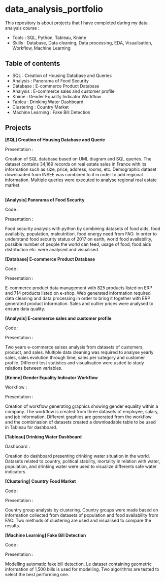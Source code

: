 # data_analysis_portfolio

This repository is about projects that I have completed during my data analysis course :
- Tools : SQL, Python, Tableau, Knime
- Skills : Database, Data cleaning, Data processing, EDA, Visualisation, Workflow, Machine Learning



Table of contents
----------
- SQL : Creation of Housing Database and Queries
- Analysis : Panorama of Food Security
- Database : E-commerce Product Database
- Analysis : E-commerce sales and customer profile
- Knime : Gender Equality Indicator Workflow
- Tableu : Drinking Water Dashboard
- Clustering : Country Market
- Machine Learning : Fake Bill Detection


Projects
----------

**[SQL] Creation of Housing Database and Querie**

Presentation :

Creation of SQL database based on UML diagram and SQL queries. The dataset contains 34,169 records on real estate sales in France with its information such as size, price, address, rooms, etc. Demographic dataset downloaded from INSEE was combined to it in order to add regional information. Multiple queries were executed to analyse regional real estate market.
<br/>
<br/>

**[Analysis] Panorama of Food Security**

Code :

Presentation :

Food security analysis with python by combining datasets of food aids, food availabity, population, malnutrition, food energy need from FAO. In order to understand food security status of 2017 on earth, world food availability, possible number of people the world can feed, usage of food, food aids distribution etc. were analysed and visualised.


**[Database] E-commerce Product Database**

Code :

Presentation :

E-commerce product data management with 825 products listed on ERP and 714 products listed on e-shop. Web generated information required data cleaning and data processing in order to bring it together with ERP generated product information. Sales and outlier prices were analysed to ensure data quality.


**[Analysis] E-commerce sales and customer profile**

Code :

Presentation :

Two years e-commerce salses analysis from datasets of customers, product, and sales. Multiple data cleaning was required to analyse yearly sales, sales evolution through time, sales per category and customer profile. Different test statistics and visualisation were usded to study relations between variables.

**[Knime] Gender Equality Indicator Workflow**

Workflow :

Presentation :

Creation of workflow generating graphics showing gender equality within a company. The workflow is created from three datasets of employee, salary, and job information. Different graphics are generated from the workflow and the combinasion of datasets created a downloadable table to be used in Tableau for dashboard.


**[Tableau] Drinking Water Dashboard**

Dashboard :

Creation do dashboard presenting drinking water situation in the world. Datasets related to country, political stability, mortality in relation with water, population, and drinking water were used to visualize differents safe water indicators.


**[Clustering] Country Food Market**

Code :

Presentation :

Country group analysis by clustering. Country groups were made based on information collected from datasets of population and food availability from FAO. Two methods of clustering are used and visualised to compare the results.


**[Machine Learning] Fake Bill Detection**

Code :

Presentation :

Modelling automatic fake bill detection. Le dataset containing geometric information of 1,500 bills is used for modelling. Two algorithms are tested to select the best performing one.
